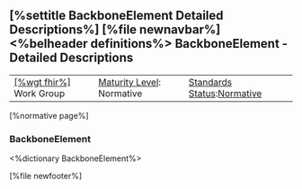 \[%settitle BackboneElement Detailed Descriptions%\]
\[%file newnavbar%\]
&lt;%belheader definitions%&gt;
BackboneElement - Detailed Descriptions
---------------------------------------

|                                                |                                                     |                                                                                      |
|------------------------------------------------|-----------------------------------------------------|--------------------------------------------------------------------------------------|
| [\[%wgt fhir%\]](%5B%wg%20fhir%%5D) Work Group | [Maturity Level](versions.html#maturity): Normative | [Standards Status](versions.html#std-process):[Normative](versions.html#std-process) |

\[%normative page%\] <span id="def"></span>
### BackboneElement

&lt;%dictionary BackboneElement%&gt;

\[%file newfooter%\]
